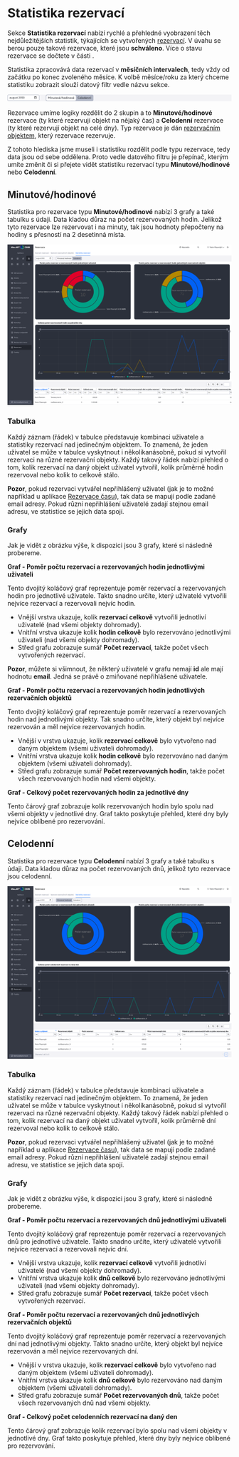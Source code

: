 # Statistika rezervací

Sekce **Statistika rezervací** nabízí rychlé a přehledné vyobrazení těch nejdůležitějších statistik, týkajících se vytvořených [rezervací](../reservations/README.md). V úvahu se berou pouze takové rezervace, které jsou **schváleno**. Více o stavu rezervace se dočtete v části [](../reservations/README.md#schvaľovanie-rezervácií).

Statistika zpracovává data rezervací v **měsíčních intervalech**, tedy vždy od začátku po konec zvoleného měsíce. K volbě měsíce/roku za který chceme statistiku zobrazit slouží datový filtr vedle názvu sekce.

![](extfilter.png)

Rezervace umíme logiky rozdělit do 2 skupin a to **Minutové/hodinové** rezervace (ty které rezervují objekt na nějaký čas) a **Celodenní** rezervace (ty které rezervují objekt na celé dny). Typ rezervace je dán [rezervačním objektem](../reservation-objects/README.md), který rezervace rezervuje.

Z tohoto hlediska jsme museli i statistiku rozdělit podle typu rezervace, tedy data jsou od sebe oddělena. Proto vedle datového filtru je přepínač, kterým umíte změnit či si přejete vidět statistiku rezervací typu **Minutové/hodinové** nebo **Celodenní**.

## Minutové/hodinové

Statistika pro rezervace typu **Minutové/hodinové** nabízí 3 grafy a také tabulku s údaji. Data kladou důraz na počet rezervovaných hodin. Jelikož tyto rezervace lze rezervovat i na minuty, tak jsou hodnoty přepočteny na hodiny s přesností na 2 desetinná místa.

![](datatable_hours.png)

### Tabulka

Každý záznam (řádek) v tabulce představuje kombinaci uživatele a statistiky rezervací nad jedinečným objektem. To znamená, že jeden uživatel se může v tabulce vyskytnout i několikanásobně, pokud si vytvořil rezervaci na různé rezervační objekty. Každý takový řádek nabízí přehled o tom, kolik rezervací na daný objekt uživatel vytvořil, kolik průměrně hodin rezervoval nebo kolik to celkově stálo.

**Pozor**, pokud rezervaci vytvářel nepřihlášený uživatel (jak je to možné například u aplikace [Rezervace času](../time-book-app/README.md)), tak data se mapují podle zadané email adresy. Pokud různí nepřihlášení uživatelé zadají stejnou email adresu, ve statistice se jejich data spojí.

### Grafy

Jak je vidět z obrázku výše, k dispozici jsou 3 grafy, které si následně probereme.

**Graf - Poměr počtu rezervací a rezervovaných hodin jednotlivými uživateli**

Tento dvojitý koláčový graf reprezentuje poměr rezervací a rezervovaných hodin pro jednotlivé uživatele. Takto snadno určíte, který uživatelé vytvořili nejvíce rezervací a rezervovali nejvíc hodin.

- Vnější vrstva ukazuje, kolik **rezervací celkově** vytvořili jednotliví uživatelé (nad všemi objekty dohromady).
- Vnitřní vrstva ukazuje kolik **hodin celkově** bylo rezervováno jednotlivými uživateli (nad všemi objekty dohromady).
- Střed grafu zobrazuje sumář **Počet rezervací**, takže počet všech vytvořených rezervací.

**Pozor**, můžete si všimnout, že některý uživatelé v grafu nemají **id** ale mají hodnotu **email**. Jedná se právě o zmiňované nepřihlášené uživatele.

**Graf - Poměr počtu rezervací a rezervovaných hodin jednotlivých rezervačních objektů**

Tento dvojitý koláčový graf reprezentuje poměr rezervací a rezervovaných hodin nad jednotlivými objekty. Tak snadno určíte, který objekt byl nejvíce rezervován a měl nejvíce rezervovaných hodin.

- Vnější v vrstva ukazuje, kolik **rezervací celkově** bylo vytvořeno nad daným objektem (všemi uživateli dohromady).
- Vnitřní vrstva ukazuje kolik **hodin celkově** bylo rezervováno nad daným objektem (všemi uživateli dohromady).
- Střed grafu zobrazuje sumář **Počet rezervovaných hodin**, takže počet všech rezervovaných hodin nad všemi objekty.

**Graf - Celkový počet rezervovaných hodin za jednotlivé dny**

Tento čárový graf zobrazuje kolik rezervovaných hodin bylo spolu nad všemi objekty v jednotlivé dny. Graf takto poskytuje přehled, které dny byly nejvíce oblíbené pro rezervování.

## Celodenní

Statistika pro rezervace typu **Celodenní** nabízí 3 grafy a také tabulku s údaji. Data kladou důraz na počet rezervovaných dnů, jelikož tyto rezervace jsou celodenní.

![](datatable_days.png)

### Tabulka

Každý záznam (řádek) v tabulce představuje kombinaci uživatele a statistiky rezervací nad jedinečným objektem. To znamená, že jeden uživatel se může v tabulce vyskytnout i několikanásobně, pokud si vytvořil rezervaci na různé rezervační objekty. Každý takový řádek nabízí přehled o tom, kolik rezervací na daný objekt uživatel vytvořil, kolik průměrně dní rezervoval nebo kolik to celkově stálo.

**Pozor**, pokud rezervaci vytvářel nepřihlášený uživatel (jak je to možné například u aplikace [Rezervace času](../time-book-app/README.md)), tak data se mapují podle zadané email adresy. Pokud různí nepřihlášení uživatelé zadají stejnou email adresu, ve statistice se jejich data spojí.

### Grafy

Jak je vidět z obrázku výše, k dispozici jsou 3 grafy, které si následně probereme.

**Graf - Poměr počtu rezervací a rezervovaných dnů jednotlivými uživateli**

Tento dvojitý koláčový graf reprezentuje poměr rezervací a rezervovaných dnů pro jednotlivé uživatele. Takto snadno určíte, který uživatelé vytvořili nejvíce rezervací a rezervovali nejvíc dní.

- Vnější vrstva ukazuje, kolik **rezervací celkově** vytvořili jednotliví uživatelé (nad všemi objekty dohromady).
- Vnitřní vrstva ukazuje kolik **dnů celkově** bylo rezervováno jednotlivými uživateli (nad všemi objekty dohromady).
- Střed grafu zobrazuje sumář **Počet rezervací**, takže počet všech vytvořených rezervací.

**Graf - Poměr počtu rezervací a rezervovaných dnů jednotlivých rezervačních objektů**

Tento dvojitý koláčový graf reprezentuje poměr rezervací a rezervovaných dní nad jednotlivými objekty. Takto snadno určíte, který objekt byl nejvíce rezervován a měl nejvíce rezervovaných dní.

- Vnější v vrstva ukazuje, kolik **rezervací celkově** bylo vytvořeno nad daným objektem (všemi uživateli dohromady).
- Vnitřní vrstva ukazuje kolik **dnů celkově** bylo rezervováno nad daným objektem (všemi uživateli dohromady).
- Střed grafu zobrazuje sumář **Počet rezervovaných dnů**, takže počet všech rezervovaných dnů nad všemi objekty.

**Graf - Celkový počet celodenních rezervací na daný den**

Tento čárový graf zobrazuje kolik rezervací bylo spolu nad všemi objekty v jednotlivé dny. Graf takto poskytuje přehled, které dny byly nejvíce oblíbené pro rezervování.
